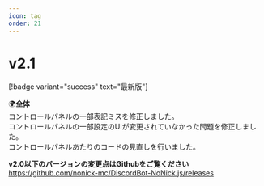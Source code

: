```yaml
---
icon: tag
order: 21
---
```

# v2.1
[!badge variant="success" text="最新版"]<br>

🌍**全体**<br>
コントロールパネルの一部表記ミスを修正しました。<br>
コントロールパネルの一部設定のUIが変更されていなかった問題を修正しました。<br>
コントロールパネルあたりのコードの見直しを行いました。

**v2.0以下のバージョンの変更点はGithubをご覧ください**<br>
https://github.com/nonick-mc/DiscordBot-NoNick.js/releases